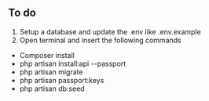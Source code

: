 ## To do
1. Setup a database and update the .env like .env.example
2. Open terminal and insert the following commands
 - Composer install
 - php artisan install:api --passport
 - php artisan migrate
 - php artisan passport:keys
 - php artisan db:seed

